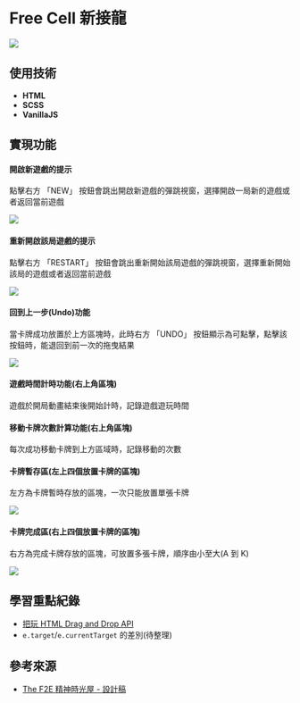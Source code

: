 # Free Cell 新接龍

![](https://i.imgur.com/mAOV0YP.gif)

## 使用技術

- **HTML**
- **SCSS**
- **VanillaJS**

## 實現功能

#### 開啟新遊戲的提示

點擊右方 「NEW」 按鈕會跳出開啟新遊戲的彈跳視窗，選擇開啟一局新的遊戲或者返回當前遊戲

![](https://i.imgur.com/gFozlLO.gif)

#### 重新開啟該局遊戲的提示

點擊右方 「RESTART」 按鈕會跳出重新開始該局遊戲的彈跳視窗，選擇重新開始該局的遊戲或者返回當前遊戲

![](https://i.imgur.com/0ZNzLX3.gif)

#### 回到上一步(Undo)功能

當卡牌成功放置於上方區塊時，此時右方 「UNDO」 按鈕顯示為可點擊，點擊該按鈕時，能退回到前一次的拖曳結果

![](https://i.imgur.com/zTrDj99.gif)

#### 遊戲時間計時功能(右上角區塊)

遊戲於開局動畫結束後開始計時，記錄遊戲遊玩時間

#### 移動卡牌次數計算功能(右上角區塊)

每次成功移動卡牌到上方區域時，記錄移動的次數

#### 卡牌暫存區(左上四個放置卡牌的區塊)

左方為卡牌暫時存放的區塊，一次只能放置單張卡牌

![](https://i.imgur.com/vYgQpDw.gif)

#### 卡牌完成區(右上四個放置卡牌的區塊)

右方為完成卡牌存放的區塊，可放置多張卡牌，順序由小至大(A 到 K)

![](https://i.imgur.com/mAOV0YP.gif)

## 學習重點紀錄

- [把玩 HTML Drag and Drop API](https://penghuachen.github.io/2021/01/31/%E6%8A%8A%E7%8E%A9-HTML-Drag-and-Drop-API/)
- `e.target`/`e.currentTarget` 的差別(待整理)

## 參考來源

- [The F2E 精神時光屋 - 設計稿](https://challenge.thef2e.com/user/1461?schedule=2812#works-2812)